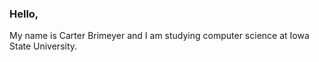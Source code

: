 ### Hello,

My name is Carter Brimeyer and I am studying computer science at Iowa State University.

<!--
**carterbrimeyer/carterbrimeyer** is a ✨ _special_ ✨ repository because its `README.md` (this file) appears on your GitHub profile.
-->
